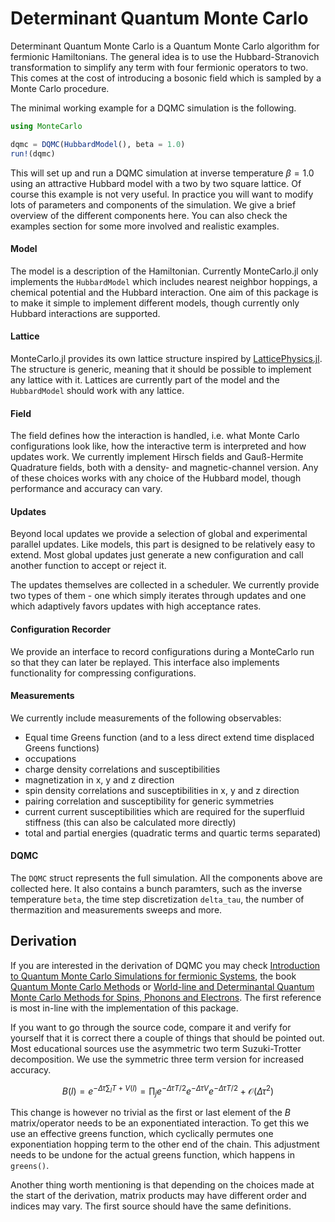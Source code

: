 # Determinant Quantum Monte Carlo

Determinant Quantum Monte Carlo is a Quantum Monte Carlo algorithm for fermionic Hamiltonians. The general idea is to use the Hubbard-Stranovich transformation to simplify any term with four fermionic operators to two. This comes at the cost of introducing a bosonic field which is sampled by a Monte Carlo procedure.

The minimal working example for a DQMC simulation is the following.

```julia
using MonteCarlo

dqmc = DQMC(HubbardModel(), beta = 1.0)
run!(dqmc)
```

This will set up and run a DQMC simulation at inverse temperature $\beta = 1.0$ using an attractive Hubbard model with a two by two square lattice. Of course this example is not very useful. In practice you will want to modify lots of parameters and components of the simulation. We give a brief overview of the different components here. You can also check the examples section for some more involved and realistic examples.

#### Model

The model is a description of the Hamiltonian. Currently MonteCarlo.jl only implements the `HubbardModel` which includes nearest neighbor hoppings, a chemical potential and the Hubbard interaction. One aim of this package is to make it simple to implement different models, though currently only Hubbard interactions are supported.

#### Lattice

MonteCarlo.jl provides its own lattice structure inspired by [LatticePhysics.jl](https://github.com/janattig/LatticePhysics.jl). The structure is generic, meaning that it should be possible to implement any lattice with it. Lattices are currently part of the model and the `HubbardModel` should work with any lattice. 

#### Field

The field defines how the interaction is handled, i.e. what Monte Carlo configurations look like, how the interactive term is interpreted and how updates work. We currently implement Hirsch fields and Gauß-Hermite Quadrature fields, both with a density- and magnetic-channel version. Any of these choices works with any choice of the Hubbard model, though performance and accuracy can vary.

#### Updates

Beyond local updates we provide a selection of global and experimental parallel updates. Like models, this part is designed to be relatively easy to extend. Most global updates just generate a new configuration and call another function to accept or reject it.

The updates themselves are collected in a scheduler. We currently provide two types of them - one which simply iterates through updates and one which adaptively favors updates with high acceptance rates.

#### Configuration Recorder

We provide an interface to record configurations during a MonteCarlo run so that they can later be replayed. This interface also implements functionality for compressing configurations.

#### Measurements

We currently include measurements of the following observables:
- Equal time Greens function (and to a less direct extend time displaced Greens functions)
- occupations
- charge density correlations and susceptibilities
- magnetization in x, y and z direction
- spin density correlations and susceptibilities in x, y and z direction
- pairing correlation and susceptibility for generic symmetries
- current current susceptibilities which are required for the superfluid stiffness (this can also be calculated more directly)
- total and partial energies (quadratic terms and quartic terms separated)

#### DQMC

The `DQMC` struct represents the full simulation. All the components above are collected here. It also contains a bunch paramters, such as the inverse temperature `beta`, the time step discretization `delta_tau`, the number of thermazition and measurements sweeps and more.


## Derivation

If you are interested in the derivation of DQMC you may check [Introduction to Quantum Monte Carlo Simulations for fermionic Systems](https://doi.org/10.1590/S0103-97332003000100003), the book [Quantum Monte Carlo Methods](https://doi.org/10.1017/CBO9780511902581) or [World-line and Determinantal Quantum Monte Carlo Methods for Spins, Phonons and Electrons](https://doi.org/10.1007/978-3-540-74686-7_10). The first reference is most in-line with the implementation of this package.

If you want to go through the source code, compare it and verify for yourself that it is correct there a couple of things that should be pointed out. Most educational sources use the asymmetric two term Suzuki-Trotter decomposition. We use the symmetric three term version for increased accuracy.

```math
B(l) = e^{-\Delta\tau \sum_l T+V(l)} = \prod_j e^{-\Delta\tau T/2} e^{-\Delta\tau V} e^{-\Delta\tau T/2} + \mathcal{O}(\Delta\tau^2)
```

This change is however no trivial as the first or last element of the $B$ matrix/operator needs to be an exponentiated interaction. To get this we use an effective greens function, which cyclically permutes one exponentiation hopping term to the other end of the chain. This adjustment needs to be undone for the actual greens function, which happens in `greens()`.

Another thing worth mentioning is that depending on the choices made at the start of the derivation, matrix products may have different order and indices may vary. The first source should have the same definitions.